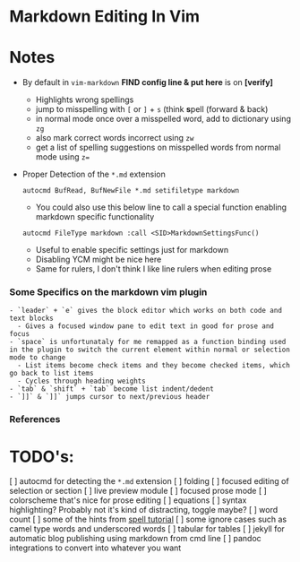 # Markdown Editing In Vim



# Notes
- By default in `vim-markdown` **FIND config line & put here** is on **[verify]**
  - Highlights wrong spellings
  - jump to misspelling with `[` or `]` + `s` (think **s**pell (forward & back)
  - in normal mode once over a misspelled word, add to dictionary using `zg`
  - also mark correct words incorrect using `zw`
  - get a list of spelling suggestions on misspelled words from normal mode using `z=`

- Proper Detection of the `*.md` extension
    ```
    autocmd BufRead, BufNewFile *.md setifiletype markdown
    ```
    - You could also use this below line to call a special function enabling markdown specific functionality
    ```
    autocmd FileType markdown :call <SID>MarkdownSettingsFunc()
    ```

    - Useful to enable specific settings just for markdown
    - Disabling YCM might be nice here
    - Same for rulers, I don't think I like line rulers when editing prose

### Some Specifics on the markdown vim plugin
    - `leader` + `e` gives the block editor which works on both code and text blocks
      - Gives a focused window pane to edit text in good for prose and focus
    - `space` is unfortunataly for me remapped as a function binding used in the plugin to switch the current element within normal or selection mode to change
      - List items become check items and they become checked items, which go back to list items
      - Cycles through heading weights
    - `tab` & `shift` + `tab` become list indent/dedent
    - `]]` & `]]` jumps cursor to next/previous header


### References
[markdown-vim-ref]: https://github.com/gabrielelana/vim-markdown "vim-markdown readme @ github"
[vim-spell-guide]: https://www.linux.com/learn/using-spell-checking-vim "guide on vim spellcheck features"

# TODO's:
[ ] autocmd for detecting the `*.md` extension
[ ] folding
[ ] focused editing of selection or section
[ ] live preview module
[ ] focused prose mode
[ ] colorscheme that's nice for prose editing
[ ] equations
[ ] syntax highlighting? Probably not it's kind of distracting, toggle maybe?
[ ] word count
[ ] some of the hints from [spell tutorial][vim-spell-guide]
[ ] some ignore cases such as camel type words and underscored words
[ ] tabular for tables
[ ] jekyll for automatic blog publishing using markdown from cmd line
[ ] pandoc integrations to convert into whatever you want
